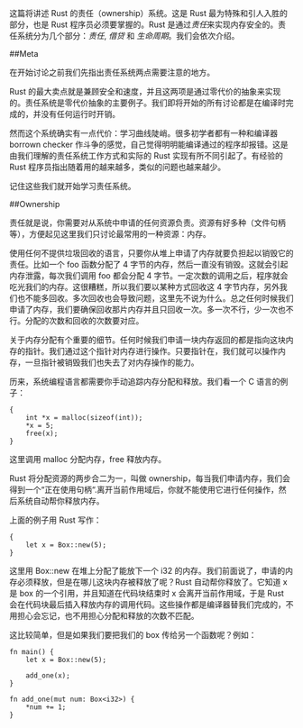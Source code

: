 这篇将讲述 Rust 的责任（ownership）系统。这是 Rust 最为特殊和引人入胜的部分，也是 Rust 程序员必须要掌握的。Rust 是通过*责任*来实现内存安全的。责任系统分为几个部分：*责任*, *借贷* 和 *生命周期*。我们会依次介绍。

##Meta

在开始讨论之前我们先指出责任系统两点需要注意的地方。

Rust 的最大卖点就是兼顾安全和速度，并且这两项是通过零代价的抽象来实现的。责任系统是零代价抽象的主要例子。我们即将开始的所有讨论都是在编译时完成的，并没有任何运行时开销。

然而这个系统确实有一点代价：学习曲线陡峭。很多初学者都有一种和编译器 borrown checker 作斗争的感觉，自己觉得明明能编译通过的程序却报错。这是由我们理解的责任系统工作方式和实际的 Rust 实现有所不同引起了。有经验的 Rust 程序员指出随着用的越来越多，类似的问题也越来越少。

记住这些我们就开始学习责任系统。

##Ownership

责任就是说，你需要对从系统中申请的任何资源负责。资源有好多种（文件句柄等），方便起见这里我们只讨论最常用的一种资源：内存。

使用任何不提供垃圾回收的语言，只要你从堆上申请了内存就要负担起以销毁它的责任。比如一个 foo 函数分配了 4 字节的内存，然后一直没有销毁。这就会引起内存泄露，每次我们调用 foo 都会分配 4 字节。一定次数的调用之后，程序就会吃光我们的内存。这很糟糕，所以我们要以某种方式回收这 4 字节内存，另外我们也不能多回收。多次回收也会导致问题，这里先不说为什么。总之任何时候我们申请了内存，我们要确保回收那片内存并且只回收一次。多一次不行，少一次也不行。分配的次数和回收的次数要对应。

关于内存分配有个重要的细节。任何时候我们申请一块内存返回的都是指向这块内存的指针。我们通过这个指针对内存进行操作。只要指针在，我们就可以操作内存，一旦指针被销毁我们也失去了对内存操作的能力。

历来，系统编程语言都需要你手动追踪内存分配和释放。我们看一个 C 语言的例子：

	{
		int *x = malloc(sizeof(int));
		*x = 5;
		free(x);
	}
	
这里调用 malloc 分配内存，free 释放内存。

Rust 将分配资源的两步合二为一，叫做 ownership，每当我们申请内存，我们会得到一个“正在使用句柄“.离开当前作用域后，你就不能使用它进行任何操作，然后系统自动帮你释放内存。

上面的例子用 Rust 写作：

	{
		let x = Box::new(5);
	}
	
这里用 Box::new 在堆上分配了能放下一个 i32 的内存。我们前面说了，申请的内存必须释放，但是在哪儿这块内存被释放了呢？Rust 自动帮你释放了。它知道 x 是 box 的一个引用，并且知道在代码块结束时 x 会离开当前作用域，于是 Rust 会在代码块最后插入释放内存的调用代码。这些操作都是编译器替我们完成的，不用担心会忘记，也不用担心分配和释放的次数不匹配。

这比较简单，但是如果我们要把我们的 box 传给另一个函数呢？例如：

	fn main() {
    	let x = Box::new(5);

    	add_one(x);
	}

	fn add_one(mut num: Box<i32>) {
    	*num += 1;
	}